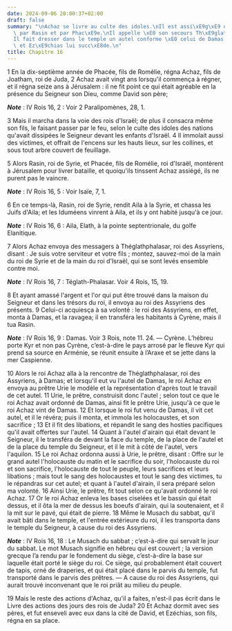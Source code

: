 ```yaml
---
date: 2024-09-06 20:00:37+02:00
draft: false
summary: "\nAchaz se livre au culte des idoles.\nIl est assi\xE9g\xE9 dans J\xE9rusalem\
  \ par Rasin et par Phac\xE9e.\nIl appelle \xE0 son secours Th\xE9glath-Phalasar.\n\
  Il fait dresser dans le temple un autel conforme \xE0 celui de Damas.\nIl meurt\
  \ et Ez\xE9chias lui succ\xE8de.\n"
title: Chapitre 16
---
```





1 En la dix-septième année de Phacée, fils de Romélie, régna Achaz, fils de Joatham, roi de Juda, 2 Achaz avait vingt ans lorsqu'il commença à régner, et il régna seize ans à Jérusalem : il ne fit point ce qui était agréable en la présence du Seigneur son Dieu, comme David son père;

***Note*** :  IV Rois 16, 2 : Voir 2 Paralipomènes, 28, 1.

3 Mais il marcha dans la voie des rois d'Israël; de plus il consacra même son fils, le faisant passer par le feu, selon le culte des idoles des nations qu'avait dissipées le Seigneur devant les enfants d'Israël. 4 Il immolait aussi des victimes, et offrait de l'encens sur les hauts lieux, sur les collines, et sous tout arbre couvert de feuillage.


5 Alors Rasin, roi de Syrie, et Phacée, fils de Romélie, roi d'Israël, montèrent à Jérusalem pour livrer bataille, et quoiqu'ils tinssent Achaz assiégé, ils ne purent pas le vaincre.

***Note*** :  IV Rois 16, 5 : Voir Isaïe, 7, 1.

6 En ce temps-là, Rasin, roi de Syrie, rendit Aila à la Syrie, et chassa les Juifs d'Aila; et les Iduméens vinrent à Aila, et ils y ont habité jusqu'à ce jour.

***Note*** :  IV Rois 16, 6 : Aila, Elath, à la pointe septentrionale, du golfe Elanitique.

7 Alors Achaz envoya des messagers à Théglathphalasar, roi des Assyriens, disant : Je suis votre serviteur et votre fils ; montez, sauvez-moi de la main du roi de Syrie et de la main du roi d'Israël, qui se sont levés ensemble contre moi.

***Note*** :  IV Rois 16, 7 : Téglath-Phalasar. Voir 4 Rois, 15, 19.

8 Et ayant amassé l'argent et l'or qui put être trouvé dans la maison du Seigneur et dans les trésors du roi, il envoya au roi des Assyriens des présents. 9 Celui-ci acquiesça à sa volonté : le roi des Assyriens, en effet, monta à Damas, et la ravagea; il en transféra les habitants à Cyrène, mais il tua Rasin.

***Note*** :  IV Rois 16, 9 : Damas. Voir 3 Rois, note 11. 24. ― Cyrène. L’hébreu porte Kyr et non pas Cyrène, c’est-à-dire le pays arrosé par le fleuve Kyr qui prend sa source en Arménie, se réunit ensuite à l’Araxe et se jette dans la mer Caspienne.


10 Alors le roi Achaz alla à la rencontre de Théglathphalasar, roi des Assyriens, à Damas; et lorsqu'il eut vu l'autel de Damas, le roi Achaz en envoya au prêtre Urie le modèle et la représentation d'après tout le travail de cet autel. 11 Urie, le prêtre, construisit donc l'autel ; selon tout ce que le roi Achaz avait ordonné de Damas, ainsi fit le prêtre Urie, jusqu'à ce que le roi Achaz vint de Damas. 12 Et lorsque le roi fut venu de Damas, il vit cet autel, et il le révéra; puis il monta, et immola les holocaustes, et son sacrifice ; 13 Et il fit des libations, et répandit le sang des hosties pacifiques qu'il avait offertes sur l'autel. 14 Quant à l'autel d'airain qui était devant le Seigneur, il le transféra de devant la face du temple, de la place de l'autel et de la place du temple du Seigneur, et il le mit à côté de l'autel, vers l'aquilon. 15 Le roi Achaz ordonna aussi à Urie, le prêtre, disant : Offre sur le grand autel l'holocauste du matin et le sacrifice du soir, l'holocauste du roi et son sacrifice,
l'holocauste de tout le peuple, leurs sacrifices et leurs libations ; mais tout le sang des holocaustes et tout le sang des victimes, tu le répandras sur cet autel; et quant à l'autel d'airain, il sera préparé selon ma volonté. 16 Ainsi Urie, le prêtre, fit tout selon ce qu'avait ordonné le roi Achaz. 17 Or le roi Achaz enleva les bases ciselées et le bassin qui était dessus, et il ôta la mer de dessus les boeufs d'airain, qui la soutenaient, et il la mit sur le pavé, qui était de pierre. 18 Même le Musach du sabbat, qu'il avait bâti dans le temple, et l'entrée extérieure du roi, il les transporta dans le temple du Seigneur, à cause du roi des Assyriens.

***Note*** :  IV Rois 16, 18 : Le Musach du sabbat ; c’est-à-dire qui servait le jour du sabbat. Le mot Musach signifie en hébreu qui est couvert ; la version grecque l’a rendu par le fondement du siège, c’est-à-dire la base sur laquelle était porté le siège du roi. Ce siège, qui probablement était couvert de tapis, orné de draperies, et qui était placé dans le parvis du temple, fut transporté dans le parvis des prêtres. ― A cause du roi des Assyriens, qui aurait trouvé inconvenant que le roi priât au milieu du peuple.


19 Mais le reste des actions d'Achaz, qu'il a faites, n'est-il pas écrit dans le Livre des actions des jours des rois de Juda? 20 Et Achaz dormit avec ses pères, et fut enseveli avec eux dans la cité de David, et Ezéchias, son fils, régna en sa place.

